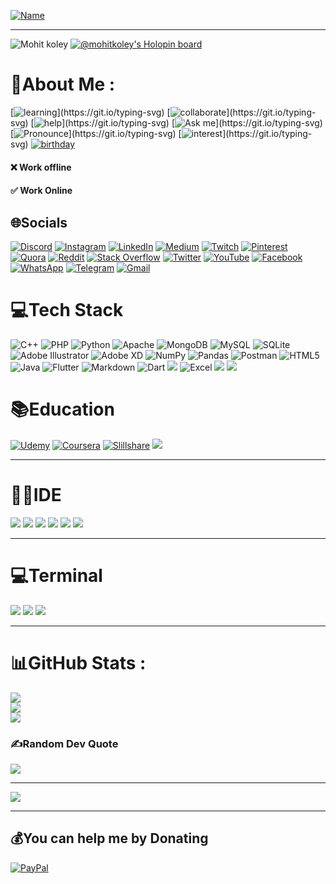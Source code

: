 <!--- ## Hola , I'm  **[![Mohit](https://img.shields.io/badge/Mohit-Koley-blue?style=for-the-badge)](https://github.com/Mohitkoley) 👋** -->
<!-- ![flutter](https://user-images.githubusercontent.com/59443901/170211366-92965ad6-a8b4-4e86-bbe5-c09b3aceef04.gif) -->  

<!-- <p align="center"><img src="https://user-images.githubusercontent.com/59443901/170211366-92965ad6-a8b4-4e86-bbe5-c09b3aceef04.gif" width="1000" height="350"/></p> -->

[![Name](https://user-images.githubusercontent.com/59443901/170635861-1720423b-9580-4127-9b9f-5592c3cc4ca7.jpeg)](https://github.com/Mohitkoley)

<!-- [![Mohit](https://img.shields.io/badge/Mohit-Koley-blue?style=for-the-badge)](https://github.com/Mohitkoley) -->
  

 

<!--<p align="left"> <img src="https://komarev.com/ghpvc/?username=Mohitkoley&label=Views&color=blueviolet&style=flat" alt="Mohitkoley" /> </p> -->

_ _ _
![](https://img.shields.io/static/v1?label=&message=Also%20Known%20as%20Rockey%20!&color=blue "Mohit koley")
[![@mohitkoley's Holopin board](https://holopin.io/api/user/board?user=mohitkoley)](https://holopin.io/@mohitkoley)

# 💫About Me :
[![learning](https://readme-typing-svg.herokuapp.com?font=poppins&duration=4500&color=AF47E9&background=27213E&width=480&lines=%F0%9F%8C%B1+Currently+learning+flutter+and+big+data.)](https://git.io/typing-svg)  
[![collaborate](https://readme-typing-svg.herokuapp.com?font=poppins&duration=4500&color=AF47E9&background=27213E&width=430&lines=%F0%9F%91%AF%E2%80%8D%E2%99%82%EF%B8%8F+I'm+looking+to+collaborate+with+GDSC.)](https://git.io/typing-svg)    
[![help](https://readme-typing-svg.herokuapp.com?font=poppins&size=22&duration=4500&color=AF47E9&background=27213E&width=850&height=70&lines=%F0%9F%A4%94+I'm+looking+help+for+flutter+learning+by+any+flutter+Expert+Developer.)](https://git.io/typing-svg)    
[![Ask me](https://readme-typing-svg.herokuapp.com?font=poppins&size=22&duration=4500&color=AF47E9&background=27213E&width=280&height=35&lines=%F0%9F%92%AC+Ask+me+about+flutter.)](https://git.io/typing-svg)    
[![Pronounce](https://readme-typing-svg.herokuapp.com?font=poppins&size=22&duration=4500&color=AF47E9&background=27213E&width=280&height=35&lines=%F0%9F%98%83+Pronounce+he%2Fhis.)](https://git.io/typing-svg)    
[![interest](https://readme-typing-svg.herokuapp.com?font=poppins&size=22&duration=4500&color=AF47E9&background=27213E&center=true&width=620&height=70&lines=%E2%9A%A1+Fun+fact+%3A+I+listen+songs+when+I+am+not+coding.)](https://git.io/typing-svg)    
[![birthday](https://readme-typing-svg.herokuapp.com?font=poppins&duration=4500&color=AF47E9&background=27213E&width=200&height=35&lines=%F0%9F%8E%82+22%2F11%2F2000+)](https://git.io/typing-svg)   



#### ❌ Work offline  
#### ✅  Work Online




## 🌐Socials
[![Discord](https://img.shields.io/badge/Discord-%237289DA.svg?logo=discord&logoColor=white)](https://discord.gg/p6EMKrhw) [![Instagram](https://img.shields.io/badge/Instagram-%23E4405F.svg?logo=Instagram&logoColor=white)](https://instagram.com/rockysingh2211) [![LinkedIn](https://img.shields.io/badge/LinkedIn-%230077B5.svg?logo=linkedin&logoColor=white)](https://linkedin.com/in/mohitkoley2211) [![Medium](https://img.shields.io/badge/Medium-12100E?logo=medium&logoColor=white)](https://medium.com/@rksngh) [![Twitch](https://img.shields.io/badge/Twitch-9146FF?logo=twitch&logoColor=white)](https://www.twitch.tv/rockeysingh2211) [![Pinterest](https://img.shields.io/badge/Pinterest-%23E60023.svg?logo=Pinterest&logoColor=white)](https://pinterest.com/mohitkoley) [![Quora](https://img.shields.io/badge/Quora-%23B92B27.svg?logo=Quora&logoColor=white)](https://quora.com/profile/Mohit-Koley) [![Reddit](https://img.shields.io/badge/Reddit-%23FF4500.svg?logo=Reddit&logoColor=white)](https://reddit.com/user/Mohit_koley) [![Stack Overflow](https://img.shields.io/badge/-Stackoverflow-FE7A16?logo=stack-overflow&logoColor=white)](https://stackoverflow.com/users/18663614) [![Twitter](https://img.shields.io/badge/Twitter-%231DA1F2.svg?logo=Twitter&logoColor=white)](https://twitter.com/Rockeysingh2211) [![YouTube](https://img.shields.io/badge/YouTube-%23FF0000.svg?logo=YouTube&logoColor=white)](https://youtube.com/c/UCXMzbvWT_eAqDHY0q9dmmPw) [![Facebook](https://img.shields.io/badge/Facebook-%231DA1F2.svg?logo=Facebook&logoColor=white)](https://www.facebook.com/profile.php?id=100007443460332) [![WhatsApp](https://img.shields.io/badge/WhatsApp-%234ea94b.svg?logo=whatsapp&logoColor=white)](http://Wa.me/916205194698?text=Hello+,+I+have+Reached+here+from+Github) [![Telegram](https://img.shields.io/badge/Telegram-%231DA1F2.svg?logo=telegram&logoColor=white)](http://t.me/Ilakateradhmakamera/) [![Gmail](https://img.shields.io/badge/Gmail-D14836?logo=gmail&logoColor=white)](https://mail.google.com/mail/?view=cm&fs=1&to=mohitkoley5@gmail.com&su=Github&body=I+Have+reached+here+from+github&tf=cm)

# 💻Tech Stack
![C++](https://img.shields.io/badge/c++-%2300599C.svg?style=flat&logo=c%2B%2B&logoColor=white) ![PHP](https://img.shields.io/badge/php-%23777BB4.svg?style=flat&logo=php&logoColor=white) ![Python](https://img.shields.io/badge/python-3670A0?style=flat&logo=python&logoColor=ffdd54) ![Apache](https://img.shields.io/badge/apache-%23D42029.svg?style=flat&logo=apache&logoColor=white) ![MongoDB](https://img.shields.io/badge/MongoDB-%234ea94b.svg?style=flat&logo=mongodb&logoColor=white) ![MySQL](https://img.shields.io/badge/mysql-%2300f.svg?style=flat&logo=mysql&logoColor=white) ![SQLite](https://img.shields.io/badge/sqlite-%2307405e.svg?style=flat&logo=sqlite&logoColor=white) ![Adobe Illustrator](https://img.shields.io/badge/adobeillustrator-%23FF9A00.svg?style=flat&logo=adobeillustrator&logoColor=white) ![Adobe XD](https://img.shields.io/badge/Adobe%20XD-470137?style=flat&logo=Adobe%20XD&logoColor=#FF61F6) ![NumPy](https://img.shields.io/badge/numpy-%23013243.svg?style=flat&logo=numpy&logoColor=white) ![Pandas](https://img.shields.io/badge/pandas-%23150458.svg?style=flat&logo=pandas&logoColor=white) ![Postman](https://img.shields.io/badge/Postman-FF6C37?style=flat&logo=postman&logoColor=white) ![HTML5](https://img.shields.io/badge/html5-%23E34F26.svg?style=flat&logo=html5&logoColor=white) ![Java](https://img.shields.io/badge/java-%23ED8B00.svg?style=flat&logo=java&logoColor=white) ![Flutter](https://img.shields.io/badge/Flutter-02569B?logo=flutter&logoColor=white) ![Markdown](https://img.shields.io/badge/Markdown-000000?logo=markdown&logoColor=white) ![Dart](https://img.shields.io/badge/Dart-00A8E1?logo=dart&logoColor=white) ![](https://img.shields.io/badge/Shell_Script-121011?logo=gnu-bash&logoColor=white) ![Excel](https://img.shields.io/badge/Excel-217346?logo=microsoft-excel&logoColor=white) ![](https://img.shields.io/badge/PowerPoint-B7472A?logo=microsoft-powerpoint&logoColor=white) ![](https://img.shields.io/badge/Word-2B579A?logo=microsoft-word&logoColor=white)

# 📚Education

[![Udemy](https://img.shields.io/badge/Udemy-430098?style=for-the-badge&logo=Udemy&logoColor=white)](https://www.udemy.com/user/mohit-1618/) [![Coursera](https://img.shields.io/badge/Coursera-0056D2?style=for-the-badge&logo=Coursera&logoColor=white)](https://www.coursera.org/user/9f9afd3331258750aed78288fe24cfa6) [![Slillshare](https://img.shields.io/badge/skill%20share-002333?style=for-the-badge&logo=skillshare&logoColor=white)](https://www.skillshare.com/profile/Mohit-Koley/582828412) ![](https://img.shields.io/badge/Udacity-grey?style=for-the-badge&logo=udacity&logoColor=#5FCFEE)

_ _ _

# 👩‍💻IDE

![](https://img.shields.io/badge/Visual_Studio_Code-0078D4?style=for-the-badge&logo=visual%20studio%20code&logoColor=white) ![](https://img.shields.io/badge/Android_Studio-3DDC84?style=for-the-badge&logo=android-studio&logoColor=white) ![](https://img.shields.io/badge/Colab-F9AB00?style=for-the-badge&logo=googlecolab&color=525252) ![](https://img.shields.io/badge/Eclipse-2C2255?style=for-the-badge&logo=eclipse&logoColor=white) ![](https://img.shields.io/badge/Gitpod-000000?style=for-the-badge&logo=gitpod&logoColor=#FFAE33) ![](https://img.shields.io/badge/Notepad++-90E59A.svg?style=for-the-badge&logo=notepad%2B%2B&logoColor=black)

_ _ _

# 💻Terminal

![](https://img.shields.io/badge/GIT-000000?style=for-the-badge&logo=git&logoColor=white) ![](https://img.shields.io/badge/powershell-5391FE?style=for-the-badge&logo=powershell&logoColor=white) ![](https://img.shields.io/badge/windows%20terminal-4D4D4D?style=for-the-badge&logo=windows%20terminal&logoColor=white)

_ _ _

# 📊GitHub Stats :
![](https://github-readme-stats.vercel.app/api?username=Mohitkoley&theme=material-palenight&hide_border=false&include_all_commits=false&count_private=false)<br/>
![](https://github-readme-streak-stats.herokuapp.com/?user=Mohitkoley&theme=material-palenight&hide_border=false)<br/>
![](https://github-readme-stats.vercel.app/api/top-langs/?username=Mohitkoley&theme=material-palenight&hide_border=false&include_all_commits=false&count_private=false&layout=compact)

### ✍️Random Dev Quote
![](https://quotes-github-readme.vercel.app/api?type=horizontal&theme=radical)

_ _ _ _

[![](https://komarev.com/ghpvc/?username=Mohitkoley&label=👁+VIEWS&color=blueviolet&style=flat-square)](https://github.com/Mohitkoley)    
<!-- ![GitHub forks](https://img.shields.io/github/forks/Mohitkoley/python?style=social)  
![GitHub Repo stars](https://img.shields.io/github/stars/Mohitkoley/python?style=social) -->

_ _ _

## 💰You can help me by Donating
[![PayPal](https://img.shields.io/badge/PayPal-00457C?style=for-the-badge&logo=paypal&logoColor=white)](https://paypal.me/MohitKoley) 

<!--  ```diff
- This is a red colored line
+ This is a green colored line
@@ This is a purple colored line @@
``` -->


  <!-- Proudly created with GPRM ( https://gprm.itsvg.in ) -->
  
















